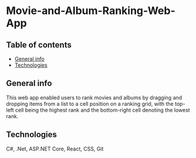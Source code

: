 # Movie-and-Album-Ranking-Web-App
## Table of contents
* [General info](#general-info)
* [Technologies](#technologies)

## General info
This web app enabled users to rank movies and albums by dragging and dropping items from a list to a cell position on a ranking grid, with the top-left cell being the highest rank and the bottom-right cell denoting the lowest rank. 


	
## Technologies
C#, .Net, ASP.NET Core, React, CSS, Git

